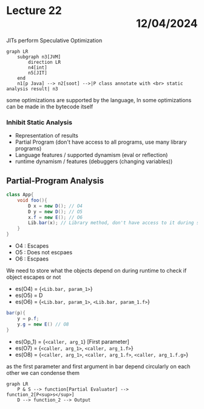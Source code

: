 # Lecture 22  <div style="text-align:right"> 12/04/2024 </div>

JITs perform Speculative Optimization

```mermaid
graph LR
    subgraph n3[JVM]
        direction LR
        n4[int]
        n5[JIT]
    end
    n1[p Java] --> n2[soot] -->|P class annotate with <br> static analysis result| n3
```

some optimizations are supported by the language, In some optimizations can be made in the bytecode itself


### Inhibit Static Analysis
- Representation of results 
- Partial Program (don't have access to all programs, use many library programs)
- Language features / supported dynamism (eval or reflection)
- runtime dynamism / features (debuggers (changing variables))


## Partial-Program Analysis

```Java
class App{
    void foo(){
        D x = new D(); // O4
        D y = new D(); // O5
        x.f = new E(); // O6
        Lib.bar(x); // Library method, don't have access to it during static analysis
    }    
}
```

- O4 : Escapes
- O5 : Does not escpaes
- O6 : Escpaes

We need to store what the objects depend on during runtime to check if object escapes or not
- es(O4) = {`<Lib.bar, param_1>`}
- es(O5) = D
- es(O6) = {`<Lib.bar, param_1>`, `<Lib.bar, param_1.f>`}

```java
bar(p){
    y = p.f;
    y.g = new E() // O8
}
```

- es(Op_1) = {`<caller, arg_1`}         [First parameter]
- es(O7) = {`<caller, arg_1>`, `<caller, arg_1.f>`}
- es(O8) = {`<caller, arg_1>`, `<caller, arg_1.f>`, `<caller, arg_1.f.g>`}

as the first parameter and first argument in bar depend circularly on each other we can condense them 


```mermaid
graph LR
    P & S --> function[Partial Evaluator] --> function_2[P<sup>s</sup>]
    D --> function_2 --> Output
```
